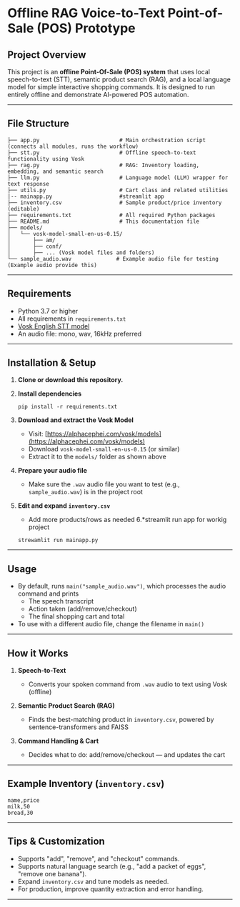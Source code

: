 # Offline RAG Voice-to-Text Point-of-Sale (POS) Prototype

## Project Overview

This project is an **offline Point-Of-Sale (POS) system** that uses local speech-to-text (STT), semantic product search (RAG), and a local language model for simple interactive shopping commands. It is designed to run entirely offline and demonstrate AI-powered POS automation.

---

## File Structure

```
├── app.py                         # Main orchestration script (connects all modules, runs the workflow)
├── stt.py                         # Offline speech-to-text functionality using Vosk
├── rag.py                         # RAG: Inventory loading, embedding, and semantic search
├── llm.py                         # Language model (LLM) wrapper for text response
├── utils.py                       # Cart class and related utilities
|-- mainapp.py                     #streamlit app 
├── inventory.csv                  # Sample product/price inventory (editable)
├── requirements.txt               # All required Python packages
├── README.md                      # This documentation file
├── models/
│   └── vosk-model-small-en-us-0.15/
│       ├── am/
│       ├── conf/
│       ├── ... (Vosk model files and folders)
└── sample_audio.wav              # Example audio file for testing (Example audio provide this)
```

---

## Requirements

- Python 3.7 or higher
- All requirements in `requirements.txt`
- [Vosk English STT model](https://alphacephei.com/vosk/models)
- An audio file: mono, wav, 16kHz preferred

---

## Installation & Setup

1. **Clone or download this repository.**

2. **Install dependencies**
   ```
   pip install -r requirements.txt
   ```

3. **Download and extract the Vosk Model**
   - Visit: [https://alphacephei.com/vosk/models](https://alphacephei.com/vosk/models)
   - Download `vosk-model-small-en-us-0.15` (or similar)
   - Extract it to the `models/` folder as shown above

4. **Prepare your audio file**
   - Make sure the `.wav` audio file you want to test (e.g., `sample_audio.wav`) is in the project root

5. **Edit and expand `inventory.csv`**
   - Add more products/rows as needed
6.*streamlit run app for workig project
 
   ```
   strewamlit run mainapp.py
   ```

---

## Usage

- By default, runs `main("sample_audio.wav")`, which processes the audio command and prints
  - The speech transcript
  - Action taken (add/remove/checkout)
  - The final shopping cart and total
- To use with a different audio file, change the filename in `main()`

---

## How it Works

1. **Speech-to-Text**
   - Converts your spoken command from `.wav` audio to text using Vosk (offline)

2. **Semantic Product Search (RAG)**
   - Finds the best-matching product in `inventory.csv`, powered by sentence-transformers and FAISS

3. **Command Handling & Cart**
   - Decides what to do: add/remove/checkout — and updates the cart

---

## Example Inventory (`inventory.csv`)

```
name,price
milk,50
bread,30
```

---

## Tips & Customization

- Supports "add", "remove", and "checkout" commands.
- Supports natural language search (e.g., "add a packet of eggs", "remove one banana").
- Expand `inventory.csv` and tune models as needed.
- For production, improve quantity extraction and error handling.

---
